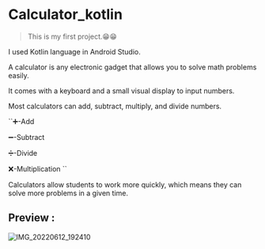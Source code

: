 # Calculator_kotlin

> This is my first project.😁😁

I used Kotlin language in Android Studio. 

A calculator is any electronic gadget that allows you to solve math problems easily. 

It comes with a keyboard and a small visual display to input numbers.

Most calculators can add, subtract, multiply, and divide numbers.

``➕-Add

➖-Subtract

➗-Divide

❌-Multiplication ``

Calculators allow students to work more quickly, which means they can solve more problems in a given time.

## Preview :


![IMG_20220612_192410](https://user-images.githubusercontent.com/89247662/173236856-4a264d05-ef68-41c5-925e-8375b0b135fd.jpg)
